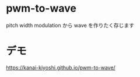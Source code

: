 # pwm-to-wave
pitch width modulation から wave を作りたく存じます

# デモ

https://kanai-kiyoshi.github.io/pwm-to-wave/

